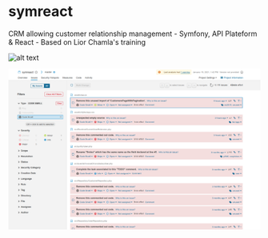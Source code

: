 # symreact
CRM allowing customer relationship management - Symfony, API Plateform &amp; React - Based on Lior Chamla's training

![alt text](https://github.com/Emilien-Gts/symreact/blob/master/sonarcube-1.png)

![alt text](https://github.com/Emilien-Gts/symreact/blob/master/sonarcube-2.png)
